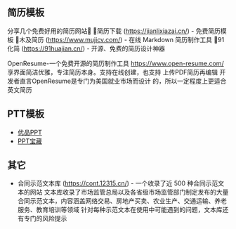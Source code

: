 ## 简历模板

分享几个免费好用的简历网站🥳
🔗简历下载 (https://jianlixiazai.cn/) - 免费简历模板
🔗木及简历 (https://www.mujicv.com/) - 在线 Markdown 简历制作工具
🔗91化简 (https://91huajian.cn/) - 开源、免费的简历设计神器

OpenResume-一个免费开源的简历制作工具
https://www.open-resume.com/
享界面简洁优雅，专注简历本身。支持在线创建，也支持
上传PDF简历再编辑
开发者直言OpenResume是专门为美国就业市场而设计
的，所以一定程度上更适合英文简历



## PTT模板

- [优品PPT](https://www.ypppt.com/)
- [PPT宝藏 ](http://www.pptbz.com/)



## 其它

- 合同示范文本库 (https://cont.12315.cn/) - 一个收录了近 500 种合同示范文本的网站
  文本库收录了市场监管总局以及各省级市场监管部门制定发布的大量合同示范文本，内容涵盖网络交易、房地产买卖、农业生产、交通运输、养老服务、教育培训等领域
  针对每种示范文本在使用中可能遇到的问题，文本库还有专门的风险提示

  
